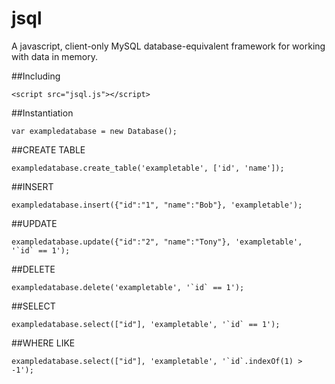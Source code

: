 # jsql
A javascript, client-only MySQL database-equivalent framework for working with data in memory.

##Including

    <script src="jsql.js"></script>

##Instantiation

    var exampledatabase = new Database();
    
##CREATE TABLE

    exampledatabase.create_table('exampletable', ['id', 'name']);

##INSERT

    exampledatabase.insert({"id":"1", "name":"Bob"}, 'exampletable');

##UPDATE

    exampledatabase.update({"id":"2", "name":"Tony"}, 'exampletable', '`id` == 1');

##DELETE

    exampledatabase.delete('exampletable', '`id` == 1');

##SELECT

    exampledatabase.select(["id"], 'exampletable', '`id` == 1');
    
##WHERE LIKE

    exampledatabase.select(["id"], 'exampletable', '`id`.indexOf(1) > -1');
